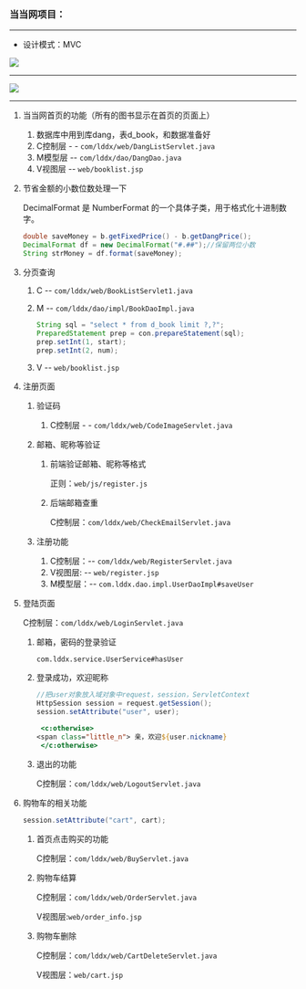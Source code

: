 ### 当当网项目：

---

- 设计模式：MVC

![](https://cdn.jsdelivr.net/gh/xx025/cloudimg/img/20210617122749.png)



---

![](https://cdn.jsdelivr.net/gh/xx025/cloudimg/img/20210617124045.png)

---



1. 当当网首页的功能（所有的图书显示在首页的页面上）
   1. 数据库中用到库dang，表d_book，和数据准备好
   2. C控制层 - - `com/lddx/web/DangListServlet.java`
   3. M模型层 -- `com/lddx/dao/DangDao.java`
   4. V视图层 -- `web/booklist.jsp`

2. 节省金额的小数位数处理一下

   DecimalFormat 是 NumberFormat 的一个具体子类，用于格式化十进制数字。

   ```java
   double saveMoney = b.getFixedPrice() - b.getDangPrice();
   DecimalFormat df = new DecimalFormat("#.##");//保留两位小数
   String strMoney = df.format(saveMoney);
   ```

3. 分页查询

   1. C -- `com/lddx/web/BookListServlet1.java`

   2. M -- `com/lddx/dao/impl/BookDaoImpl.java`

      ```java
      String sql = "select * from d_book limit ?,?";
      PreparedStatement prep = con.prepareStatement(sql);
      prep.setInt(1, start);
      prep.setInt(2, num);
      ```

   3. V -- `web/booklist.jsp`

4. 注册页面
   1. 验证码

      1. C控制层 - - `com/lddx/web/CodeImageServlet.java`

   2. 邮箱、昵称等验证

      1. 前端验证邮箱、昵称等格式

         正则：`web/js/register.js`

      2. 后端邮箱查重

         C控制层：`com/lddx/web/CheckEmailServlet.java`

   3. 注册功能

      1. C控制层：-- `com/lddx/web/RegisterServlet.java`
      2. V视图层: -- `web/register.jsp`
      3. M模型层：-- `com.lddx.dao.impl.UserDaoImpl#saveUser`

5. 登陆页面

   C控制层：`com/lddx/web/LoginServlet.java`

   1. 邮箱，密码的登录验证

      `com.lddx.service.UserService#hasUser`

   2. 登录成功，欢迎昵称

      ```java
      //把user对象放入域对象中request，session，ServletContext
      HttpSession session = request.getSession();
      session.setAttribute("user", user);
      ```

      ```jsp
       <c:otherwise>
      <span class="little_n"> 亲，欢迎${user.nickname}
       </c:otherwise>
      ```

   3. 退出的功能

      C控制层：`com/lddx/web/LogoutServlet.java`

6. 购物车的相关功能

   ```java
   session.setAttribute("cart", cart);
   ```

   1. 首页点击购买的功能

      C控制层：`com/lddx/web/BuyServlet.java`

   2. 购物车结算

      C控制层：`com/lddx/web/OrderServlet.java`

      V视图层:`web/order_info.jsp`

   3. 购物车删除

      C控制层：`com/lddx/web/CartDeleteServlet.java`

      V视图层：`web/cart.jsp`

      